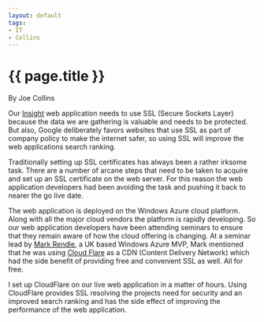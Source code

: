 ```yaml
---
layout: default
tags:
- IT
- Collins
---
```

# {{ page.title }}

By Joe Collins

Our [Insight](https://insight.blackradley.com) web application needs to use SSL (Secure Sockets Layer) because the data we are gathering is valuable and needs to be protected.  But also, Google deliberately favors websites that use SSL as part of company policy to make the internet safer, so using SSL will improve the web applications search ranking.

Traditionally setting up SSL certificates has always been a rather irksome task.  There are a number of arcane steps that need to be taken to acquire and set up an SSL certificate on the web server.  For this reason the web application developers had been avoiding the task and pushing it back to nearer the go live date.

The web application is deployed on the Windows Azure cloud platform.  Along with all the major cloud vendors the platform is rapidly developing.  So our web application developers have been attending seminars to ensure that they remain aware of how the cloud offering is changing.  At a seminar lead by [Mark Rendle](http://blog.markrendle.net/), a UK based Windows Azure MVP, Mark mentioned that he was using [Cloud Flare](http://cloudflare.com/) as a CDN (Content Delivery Network) which had the side benefit of providing free and convenient SSL as well.  All for free.

I set up CloudFlare on our live web application in a matter of hours.  Using CloudFlare provides SSL resolving the projects need for security and an improved search ranking and has the side effect of improving the performance of the web application. 
